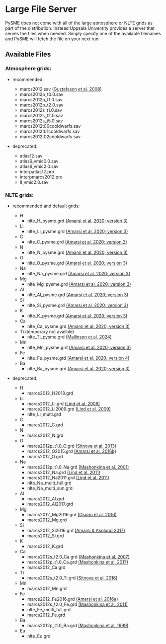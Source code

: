 # Large File Server

PySME does not come with all of the large atmosphere or NLTE grids
as part of the distribution. Instead Uppsala University provides
a server that serves the files when needed. Simply specify one of
the available filenames and PySME will fetch the file on your next run.

## Available Files

### Atmosphere grids:

- recommended:
  - marcs2012.sav [(Gustafsson et al. 2008)](https://ui.adsabs.harvard.edu/abs/2008A%26A...486..951G)
  - marcs2012p_t0.0.sav
  - marcs2012p_t1.0.sav
  - marcs2012p_t2.0.sav
  - marcs2012s_t1.0.sav
  - marcs2012s_t2.0.sav
  - marcs2012s_t5.0.sav
  - marcs2012t00cooldwarfs.sav
  - marcs2012t01cooldwarfs.sav
  - marcs2012t02cooldwarfs.sav

- deprecated:
  - atlas12.sav
  - atlas9_vmic0.0.sav
  - atlas9_vmic2.0.sav
  - interpatlas12.pro
  - interpmarcs2012.pro
  - ll_vmic2.0.sav

### NLTE grids:

- recommended and default grids:
  - H
    - nlte_H_pysme.grd [(Amarsi et al. 2020; version 3)](https://ui.adsabs.harvard.edu/abs/2020A%26A...642A..62A)
  - Li
    - nlte_Li_pysme.grd [(Amarsi et al. 2020; version 3)](https://ui.adsabs.harvard.edu/abs/2020A%26A...642A..62A)
  - C
    - nlte_C_pysme.grd [(Amarsi et al. 2020; version 2)](https://ui.adsabs.harvard.edu/abs/2020A%26A...642A..62A)
  - N
    - nlte_N_pysme.grd [(Amarsi et al. 2020; version 3)](https://ui.adsabs.harvard.edu/abs/2020A%26A...642A..62A)
  - O
    - nlte_O_pysme.grd [(Amarsi et al. 2020; version 3)](https://ui.adsabs.harvard.edu/abs/2020A%26A...642A..62A)
  - Na
    - nlte_Na_pysme.grd [(Amarsi et al. 2020; version 3)](https://ui.adsabs.harvard.edu/abs/2020A%26A...642A..62A)
  - Mg
    - nlte_Mg_pysme.grd [(Amarsi et al. 2020; version 3)](https://ui.adsabs.harvard.edu/abs/2020A%26A...642A..62A)
  - Al
    - nlte_Al_pysme.grd [(Amarsi et al. 2020; version 3)](https://ui.adsabs.harvard.edu/abs/2020A%26A...642A..62A)
  - Si
    - nlte_Si_pysme.grd [(Amarsi et al. 2020; version 3)](https://ui.adsabs.harvard.edu/abs/2020A%26A...642A..62A)
  - K
    - nlte_K_pysme.grd [(Amarsi et al. 2020; version 3)](https://ui.adsabs.harvard.edu/abs/2020A%26A...642A..62A)
  - Ca
    - nlte_Ca_pysme.grd [(Amarsi et al. 2020; version 3)](https://ui.adsabs.harvard.edu/abs/2020A%26A...642A..62A)
  - Ti (temporary not availble)
    - nlte_Ti_pysme.grd [(Mallinson et al. 2024)](https://ui.adsabs.harvard.edu/abs/2024A%26A...687A...5M/)
  - Mn
    - nlte_Mn_pysme.grd [(Amarsi et al. 2020; version 3)](https://ui.adsabs.harvard.edu/abs/2020A%26A...642A..62A)
  - Fe
    - nlte_Fe_pysme.grd [(Amarsi et al. 2020; version 4)](https://ui.adsabs.harvard.edu/abs/2020A%26A...642A..62A)
  - Ba
    - nlte_Ba_pysme.grd [(Amarsi et al. 2020; version 3)](https://ui.adsabs.harvard.edu/abs/2020A%26A...642A..62A)

- deprecated:
  - H 
    - marcs2012_H2018.grd
  - Li
    - marcs2012_Li.grd [(Lind et al. 2009)](https://ui.adsabs.harvard.edu/abs/2009A%26A...503..541L)
    - marcs2012_Li2009.grd [(Lind et al. 2009)](https://ui.adsabs.harvard.edu/abs/2009A%26A...503..541L)
    - nlte_Li_multi.grd
  - C
    - marcs2012_C.grd
  - N 
    - marcs2012_N.grd
  - O
    - marcs2012p_t1.0_O.grd [(Sitnova et al. 2013)](https://ui.adsabs.harvard.edu/abs/2013AstL...39..126S)
    - marcs2012_O2015.grd [(Amarsi et al. 2016b)](https://ui.adsabs.harvard.edu/abs/2016MNRAS.455.3735A)
    - marcs2012_O.grd
  - Na
    - marcs2012p_t1.0_Na.grd [(Mashonkina et al. 2001)](https://ui.adsabs.harvard.edu/abs/2000ARep...44..790M)
    - marcs2012_Na.grd [(Lind et al. 2011)](https://ui.adsabs.harvard.edu/abs/2011A%26A...528A.103L)
    - marcs2012_Na2011.grd [(Lind et al. 2011)](https://ui.adsabs.harvard.edu/abs/2011A%26A...528A.103L)
    - nlte_Na_multi_full.grd
    - nlte_Na_multi_sun.grd
  - Al 
    - marcs2012_Al.grd
    - marcs2012_Al2017.grd
  - Mg
    - marcs2012_Mg2016.grd [(Osorio et al. 2016)](https://ui.adsabs.harvard.edu/abs/2016A%26A...586A.120O)
    - marcs2012_Mg.grd
  - Si
    - marcs2012_Si2016.grd [(Amarsi & Asplund 2017)](https://ui.adsabs.harvard.edu/abs/2017MNRAS.464..264A)
    - marcs2012_Si.grd
  - K
    - marcs2012_K.grd
  - Ca
    - marcs2012s_t2.0_Ca.grd [(Mashonkina et al. 2007)](https://ui.adsabs.harvard.edu/abs/2007A%26A...461..261M)
    - marcs2012p_t1.0_Ca.grd [(Mashonkina et al. 2017)](https://ui.adsabs.harvard.edu/abs/2007A%26A...461..261M)
    - marcs2012_Ca.grd
  - Ti
    - marcs2012s_t2.0_Ti.grd [(Sitnova et al. 2016)](https://ui.adsabs.harvard.edu/abs/2016MNRAS.461.1000S)
  - Mn
    - marcs2012_Mn.grd
  - Fe
    - marcs2012_Fe2016.grd [(Amarsi et al. 2016a)](https://ui.adsabs.harvard.edu/abs/2016MNRAS.463.1518A)
    - marcs2012s_t2.0_Fe.grd [(Mashonkina et al. 2011)](https://ui.adsabs.harvard.edu/abs/2011A%26A...528A..87M)
    - nlte_Fe_multi_full.grd
    - marcs2012_Fe.grd
  - Ba
    - marcs2012p_t1.0_Ba.grd [(Mashonkina et al. 1999)](https://ui.adsabs.harvard.edu/abs/1999A%26A...343..519M)
  - Eu
    - nlte_Eu.grd